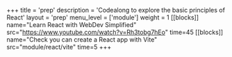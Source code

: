 +++
title = 'prep'
description = 'Codealong to explore the basic principles of React'
layout = 'prep'
menu_level = ['module']
weight = 1
[[blocks]]
name="Learn React with WebDev Simplified"
src="https://www.youtube.com/watch?v=Rh3tobg7hEo"
time=45
[[blocks]]
name="Check you can create a React app with Vite"
src="module/react/vite"
time=5
+++
